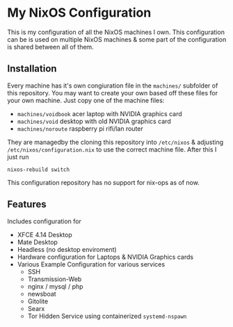 # My NixOS Configuration


This is my configuration of all the NixOS machines I own.
This configuration can be is used on multiple NixOS machines & some part of the configuration is shared between all of them.

## Installation

Every machine has it's own congiuration file in the `machines/` subfolder of this repository. You may want to create your own based off these files for your own machine. Just copy one of the machine files:

  * `machines/voidbook` acer laptop with NVIDIA graphics card
  * `machines/void` desktop with old NVIDIA graphics card
  * `machines/noroute` raspberry pi rifi/lan router

They are managedby the cloning this repository into `/etc/nixos` & adjusting `/etc/nixos/configuration.nix` to use the correct machine file.
After this I just run

    nixos-rebuild switch

This configuration repository has no support for nix-ops as of now.

## Features

Includes configuration for

 * XFCE 4.14 Desktop
 * Mate Desktop
 * Headless (no desktop enviroment)
 * Hardware configuration for Laptops & NVIDIA Graphics cards
 * Various Example Configuration for various services
   * SSH
   * Transmission-Web
   * nginx / mysql / php
   * newsboat
   * Gitolite
   * Searx
   * Tor Hidden Service using containerized `systemd-nspawn`
 
